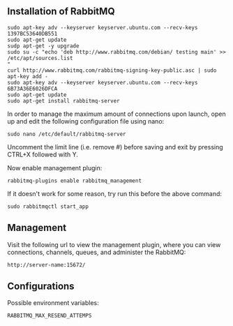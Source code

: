## Installation of RabbitMQ
```
sudo apt-key adv --keyserver keyserver.ubuntu.com --recv-keys 1397BC53640DB551
sudo apt-get update
sudp apt-get -y upgrade
sudo su -c "echo 'deb http://www.rabbitmq.com/debian/ testing main' >> /etc/apt/sources.list
"
curl http://www.rabbitmq.com/rabbitmq-signing-key-public.asc | sudo apt-key add -
sudo apt-key adv --keyserver keyserver.ubuntu.com --recv-keys 6B73A36E6026DFCA
sudo apt-get update
sudo apt-get install rabbitmq-server
```

In order to manage the maximum amount of connections upon launch, open up and edit the following configuration file using nano:
```
sudo nano /etc/default/rabbitmq-server
```
Uncomment the limit line (i.e. remove #) before saving and exit by pressing CTRL+X followed with Y.

Now enable management plugin:
```
rabbitmq-plugins enable rabbitmq_management
```

If it doesn't work for some reason, try run this before the above command:
```
sudo rabbitmqctl start_app
```

## Management

Visit the following url to  view the management plugin, where you can view connections,
channels, queues, and administer the RabbitMQ:
```
http://server-name:15672/
```
## Configurations

Possible environment variables:
```
RABBITMQ_MAX_RESEND_ATTEMPS
```

